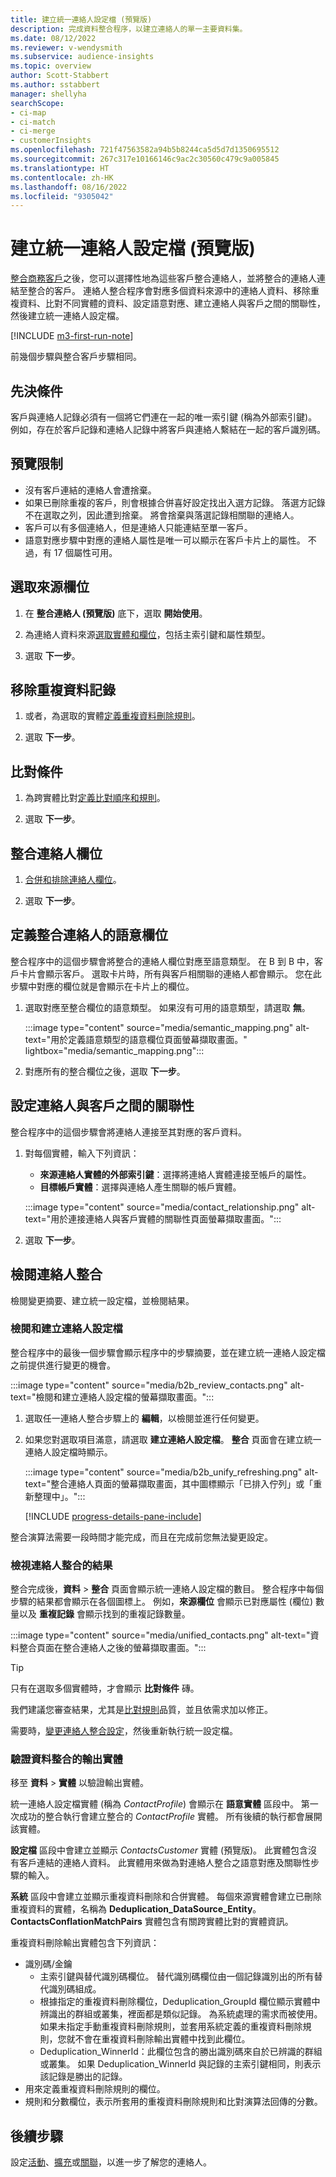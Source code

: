```yaml
---
title: 建立統一連絡人設定檔 (預覽版)
description: 完成資料整合程序，以建立連絡人的單一主要資料集。
ms.date: 08/12/2022
ms.reviewer: v-wendysmith
ms.subservice: audience-insights
ms.topic: overview
author: Scott-Stabbert
ms.author: sstabbert
manager: shellyha
searchScope:
- ci-map
- ci-match
- ci-merge
- customerInsights
ms.openlocfilehash: 721f47563582a94b5b8244ca5d5d7d1350695512
ms.sourcegitcommit: 267c317e10166146c9ac2c30560c479c9a005845
ms.translationtype: HT
ms.contentlocale: zh-HK
ms.lasthandoff: 08/16/2022
ms.locfileid: "9305042"
---
```

# <a name="create-a-unified-contact-profile-preview"></a>建立統一連絡人設定檔 (預覽版)

[整合商務客戶](map-entities.md)之後，您可以選擇性地為這些客戶整合連絡人，並將整合的連絡人連結至整合的客戶。 連絡人整合程序會對應多個資料來源中的連絡人資料、移除重複資料、比對不同實體的資料、設定語意對應、建立連絡人與客戶之間的關聯性，然後建立統一連絡人設定檔。

[!INCLUDE [m3-first-run-note](includes/m3-first-run-note.md)]

前幾個步驟與整合客戶步驟相同。

## <a name="prerequisites"></a>先決條件

客戶與連絡人記錄必須有一個將它們連在一起的唯一索引鍵 (稱為外部索引鍵)。 例如，存在於客戶記錄和連絡人記錄中將客戶與連絡人繫結在一起的客戶識別碼。

## <a name="preview-limitations"></a>預覽限制

- 沒有客戶連結的連絡人會遭捨棄。
- 如果已刪除重複的客戶，則會根據合併喜好設定找出入選方記錄。 落選方記錄不在選取之列，因此遭到捨棄。 將會捨棄與落選記錄相關聯的連絡人。
- 客戶可以有多個連絡人，但是連絡人只能連結至單一客戶。
- 語意對應步驟中對應的連絡人屬性是唯一可以顯示在客戶卡片上的屬性。 不過，有 17 個屬性可用。

## <a name="select-source-fields"></a>選取來源欄位

1. 在 **整合連絡人 (預覽版)** 底下，選取 **開始使用**。

1. 為連絡人資料來源[選取實體和欄位](map-entities.md)，包括主索引鍵和屬性類型。

1. 選取 **下一步**。

## <a name="remove-duplicate-records"></a>移除重複資料記錄

1. 或者，為選取的實體[定義重複資料刪除規則](remove-duplicates.md)。

1. 選取 **下一步**。

## <a name="match-conditions"></a>比對條件

1. 為跨實體比對[定義比對順序和規則](match-entities.md)。

1. 選取 **下一步**。

## <a name="unify-contact-fields"></a>整合連絡人欄位

1. [合併和排除連絡人欄位](merge-entities.md)。

1. 選取 **下一步**。

## <a name="define-the-semantic-fields-for-unified-contacts"></a>定義整合連絡人的語意欄位

整合程序中的這個步驟會將整合的連絡人欄位對應至語意類型。 在 B 到 B 中，客戶卡片會顯示客戶。 選取卡片時，所有與客戶相關聯的連絡人都會顯示。 您在此步驟中對應的欄位就是會顯示在卡片上的欄位。

1. 選取對應至整合欄位的語意類型。 如果沒有可用的語意類型，請選取 **無**。

   :::image type="content" source="media/semantic_mapping.png" alt-text="用於定義語意類型的語意欄位頁面螢幕擷取畫面。" lightbox="media/semantic_mapping.png":::

1. 對應所有的整合欄位之後，選取 **下一步**。

## <a name="set-the-relationship-between-contacts-and-accounts"></a>設定連絡人與客戶之間的關聯性

整合程序中的這個步驟會將連絡人連接至其對應的客戶資料。

1. 對每個實體，輸入下列資訊：

   - **來源連絡人實體的外部索引鍵**：選擇將連絡人實體連接至帳戶的屬性。
   - **目標帳戶實體**：選擇與連絡人產生關聯的帳戶實體。

   :::image type="content" source="media/contact_relationship.png" alt-text="用於連接連絡人與客戶實體的關聯性頁面螢幕擷取畫面。":::

1. 選取 **下一步**。

## <a name="review-contact-unification"></a>檢閱連絡人整合

檢閱變更摘要、建立統一設定檔，並檢閱結果。

### <a name="review-and-create-contact-profiles"></a>檢閱和建立連絡人設定檔

整合程序中的最後一個步驟會顯示程序中的步驟摘要，並在建立統一連絡人設定檔之前提供進行變更的機會。

:::image type="content" source="media/b2b_review_contacts.png" alt-text="檢閱和建立連絡人設定檔的螢幕擷取畫面。":::

1. 選取任一連絡人整合步驟上的 **編輯**，以檢閱並進行任何變更。

1. 如果您對選取項目滿意，請選取 **建立連絡人設定檔**。 **整合** 頁面會在建立統一連絡人設定檔時顯示。
  
   :::image type="content" source="media/b2b_unify_refreshing.png" alt-text="整合連絡人頁面的螢幕擷取畫面，其中圖標顯示「已排入佇列」或「重新整理中」。":::

   [!INCLUDE [progress-details-pane-include](includes/progress-details-pane.md)]

整合演算法需要一段時間才能完成，而且在完成前您無法變更設定。

### <a name="view-the-results-of-contact-unification"></a>檢視連絡人整合的結果

整合完成後，**資料** > **整合** 頁面會顯示統一連絡人設定檔的數目。 整合程序中每個步驟的結果都會顯示在各個圖標上。 例如，**來源欄位** 會顯示已對應屬性 (欄位) 數量以及 **重複記錄** 會顯示找到的重複記錄數量。

:::image type="content" source="media/unified_contacts.png" alt-text="資料整合頁面在整合連絡人之後的螢幕擷取畫面。":::

> [!TIP]
> 只有在選取多個實體時，才會顯示 **比對條件** 磚。

我們建議您審查結果，尤其是[比對規則](data-unification-update.md#manage-match-rules)品質，並且依需求加以修正。

需要時，[變更連絡人整合設定](data-unification-update.md)，然後重新執行統一設定檔。

### <a name="verify-output-entities-from-data-unification"></a>驗證資料整合的輸出實體

移至 **資料** > **實體** 以驗證輸出實體。

統一連絡人設定檔實體 (稱為 *ContactProfile*) 會顯示在 **語意實體** 區段中。 第一次成功的整合執行會建立整合的 *ContactProfile* 實體。 所有後續的執行都會展開該實體。

**設定檔** 區段中會建立並顯示 *ContactsCustomer* 實體 (預覽版)。 此實體包含沒有客戶連結的連絡人資料。 此實體用來做為對連絡人整合之語意對應及關聯性步驟的輸入。

**系統** 區段中會建立並顯示重複資料刪除和合併實體。 每個來源實體會建立已刪除重複資料的實體，名稱為 **Deduplication_DataSource_Entity**。 **ContactsConflationMatchPairs** 實體包含有關跨實體比對的實體資訊。

重複資料刪除輸出實體包含下列資訊：
- 識別碼/金鑰
  - 主索引鍵與替代識別碼欄位。 替代識別碼欄位由一個記錄識別出的所有替代識別碼組成。
  - 根據指定的重複資料刪除欄位，Deduplication_GroupId 欄位顯示實體中辨識出的群組或叢集，裡面都是類似記錄。 為系統處理的需求而被使用。 如果未指定手動重複資料刪除規則，並套用系統定義的重複資料刪除規則，您就不會在重複資料刪除輸出實體中找到此欄位。
  - Deduplication_WinnerId：此欄位包含的勝出識別碼來自於已辨識的群組或叢集。 如果 Deduplication_WinnerId 與記錄的主索引鍵相同，則表示該記錄是勝出的記錄。
- 用來定義重複資料刪除規則的欄位。
- 規則和分數欄位，表示所套用的重複資料刪除規則和比對演算法回傳的分數。

## <a name="next-step"></a>後續步驟

設定[活動](activities.md)、[擴充](enrichment-hub.md)或[關聯](relationships.md)，以進一步了解您的連絡人。
